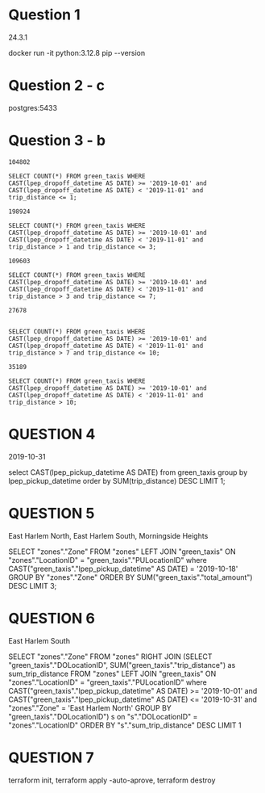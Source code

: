 # Question 1
24.3.1

docker run -it python:3.12.8 pip --version

# Question 2 - c

postgres:5433

# Question 3 - b

````
104802

SELECT COUNT(*) FROM green_taxis WHERE 
CAST(lpep_dropoff_datetime AS DATE) >= '2019-10-01' and 
CAST(lpep_dropoff_datetime AS DATE) < '2019-11-01' and
trip_distance <= 1;  

198924

SELECT COUNT(*) FROM green_taxis WHERE 
CAST(lpep_dropoff_datetime AS DATE) >= '2019-10-01' and 
CAST(lpep_dropoff_datetime AS DATE) < '2019-11-01' and
trip_distance > 1 and trip_distance <= 3;  

109603

SELECT COUNT(*) FROM green_taxis WHERE 
CAST(lpep_dropoff_datetime AS DATE) >= '2019-10-01' and 
CAST(lpep_dropoff_datetime AS DATE) < '2019-11-01' and
trip_distance > 3 and trip_distance <= 7;  

27678


SELECT COUNT(*) FROM green_taxis WHERE 
CAST(lpep_dropoff_datetime AS DATE) >= '2019-10-01' and 
CAST(lpep_dropoff_datetime AS DATE) < '2019-11-01' and
trip_distance > 7 and trip_distance <= 10;  

35189

SELECT COUNT(*) FROM green_taxis WHERE 
CAST(lpep_dropoff_datetime AS DATE) >= '2019-10-01' and 
CAST(lpep_dropoff_datetime AS DATE) < '2019-11-01' and
trip_distance > 10;  
````

# QUESTION 4

2019-10-31

select CAST(lpep_pickup_datetime AS DATE) 
from green_taxis group by lpep_pickup_datetime order by SUM(trip_distance) DESC 
LIMIT 1;       


# QUESTION 5

East Harlem North, East Harlem South, Morningside Heights

SELECT "zones"."Zone"
FROM "zones"
LEFT JOIN "green_taxis"
ON "zones"."LocationID" = "green_taxis"."PULocationID"
where CAST("green_taxis"."lpep_pickup_datetime" AS DATE) = '2019-10-18'
GROUP BY "zones"."Zone"
ORDER BY SUM("green_taxis"."total_amount") DESC
LIMIT 3;

# QUESTION 6

East Harlem South

SELECT "zones"."Zone" FROM "zones" 
RIGHT JOIN
(SELECT  "green_taxis"."DOLocationID", SUM("green_taxis"."trip_distance") as sum_trip_distance
FROM "zones"
LEFT JOIN "green_taxis"
ON "zones"."LocationID" = "green_taxis"."PULocationID"
where CAST("green_taxis"."lpep_pickup_datetime" AS DATE) >= '2019-10-01' and
CAST("green_taxis"."lpep_pickup_datetime" AS DATE) <= '2019-10-31'
and "zones"."Zone" = 'East Harlem North'
GROUP BY "green_taxis"."DOLocationID") s on "s"."DOLocationID" = "zones"."LocationID"
ORDER BY "s"."sum_trip_distance" DESC
LIMIT 1


# QUESTION 7

terraform init, terraform apply -auto-aprove, terraform destroy
